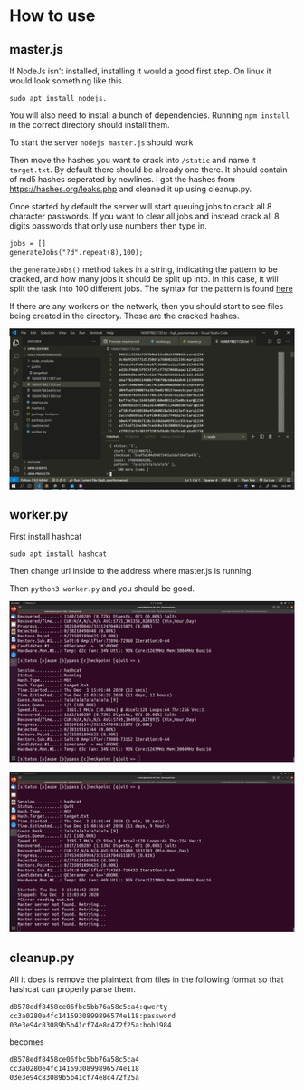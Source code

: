 # How to use

## master.js

If NodeJs isn't installed, installing it would a good first step.
On linux it would look something like this.
```
sudo apt install nodejs.
```
You will also need to install a bunch of dependencies. Running `npm install` in the correct directory should install them.

To start the server `nodejs master.js` should work

Then move the hashes you want to crack into `/static` and name it `target.txt`. By default there should be already one there. It should contain of md5 hashes seperated by newlines. I got the hashes from https://hashes.org/leaks.php and cleaned it up using cleanup.py.

Once started by default the server will start
queuing jobs to crack all 8 character passwords. If you want to clear all jobs and instead crack all 8 digits passwords that only use numbers then type in.

```
jobs = []
generateJobs("?d".repeat(8),100);
```

the `generateJobs()` method takes in a string, indicating the pattern to be cracked, and how many jobs it should be split up into. In this case, it will split the task into 100 different jobs. The syntax for the pattern is found [here](https://hashcat.net/wiki/doku.php?id=mask_attack#built-in_charsets) 

If there are any workers on the network, then you should start to see files being created in the directory. Those are the cracked hashes.

![Success!](/Screenshot%20(105).png)


## worker.py
First install hashcat
```
sudo apt install hashcat
```

Then change url inside to the address where master.js is running.

Then `python3 worker.py` and you should be good. 


![This might take a while...](./Pictures/Screenshot%20from%202020-12-03%2015-03-21.png)


![image](./Pictures/Screenshot%20from%202020-12-03%2015-04-06.png)

## cleanup.py
All it does is remove the plaintext from files in the following format so that hashcat can properly parse them.
```
d8578edf8458ce06fbc5bb76a58c5ca4:qwerty
cc3a0280e4fc1415930899896574e118:password
03e3e94c83089b5b41cf74e8c472f25a:bob1984
```

becomes 

```
d8578edf8458ce06fbc5bb76a58c5ca4
cc3a0280e4fc1415930899896574e118
03e3e94c83089b5b41cf74e8c472f25a
```
